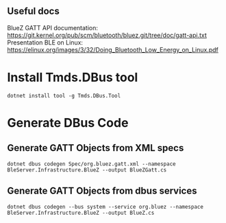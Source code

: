 ## Useful docs
BlueZ GATT API documentation: https://git.kernel.org/pub/scm/bluetooth/bluez.git/tree/doc/gatt-api.txt
Presentation BLE on Linux: https://elinux.org/images/3/32/Doing_Bluetooth_Low_Energy_on_Linux.pdf

# Install Tmds.DBus tool

``` dotnet install tool -g Tmds.DBus.Tool ```

# Generate DBus Code

## Generate GATT Objects from XML specs

``` dotnet dbus codegen Spec/org.bluez.gatt.xml --namespace BleServer.Infrastructure.BlueZ --output BlueZGatt.cs ```

## Generate GATT Objects from dbus services

``` dotnet dbus codegen --bus system --service org.bluez --namespace BleServer.Infrastructure.BlueZ --output BlueZ.cs ```

